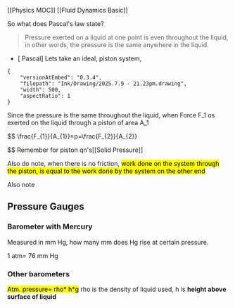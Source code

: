 [[Physics MOC]]
[[Fluid Dynamics Basic]]


So what does Pascal's law state?
> Pressure exerted on a liquid at one point is even throughout the liquid, in other words, the pressure is the same anywhere in the liquid.
> 
- [ Pascal]
Lets take an ideal, piston system,

```handdrawn-ink
{
	"versionAtEmbed": "0.3.4",
	"filepath": "Ink/Drawing/2025.7.9 - 21.23pm.drawing",
	"width": 500,
	"aspectRatio": 1
}
```

Since the pressure is the same throughout the liquid, when Force F_1 os exerted on the liquid through a piston of area A_1

$$
\frac{F_{1}}{A_{1}}=p=\frac{F_{2}}{A_{2}}

$$
Remember for piston qn's[[Solid Pressure]]


Also do note, when there is no friction, <mark class="hltr-cyan">work done on the system through the piston, is equal to the work done by the system on the other end</mark>


Also note

## Pressure Gauges

### Barometer with Mercury


Measured in mm Hg, how many mm does Hg rise at certain pressure.

1 atm= 76 mm Hg


### Other barometers

<mark class="hltr-red">Atm. pressure= rho* h*g</mark>
rho is the density of liquid used,
h is  **height above surface of liquid**

